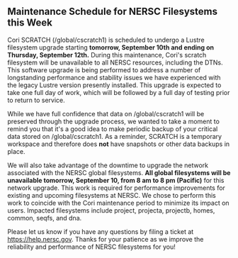 ## Maintenance Schedule for NERSC Filesystems this Week

Cori SCRATCH (/global/cscratch1) is scheduled to undergo a Lustre filesystem 
upgrade starting **tomorrow, September 10th and ending on Thursday, September 
12th.** During this maintenance, Cori's scratch filesystem will be unavailable 
to all NERSC resources, including the DTNs.  This software upgrade is being 
performed to address a number of longstanding performance and stability issues 
we have experienced with the legacy Lustre version presently installed. This 
upgrade is expected to take one full day of work, which will be followed by a 
full day of testing prior to return to service.

While we have full confidence that data on /global/cscratch1 will be preserved 
through the upgrade process, we wanted to take a moment to remind you that it's 
a good idea to make periodic backup of your critical data stored on 
/global/cscratch1. As a reminder, SCRATCH is a temporary workspace and therefore
does **not** have snapshots or other data backups in place.

We will also take advantage of the downtime to upgrade the network associated 
with the NERSC global filesystems. **All  global filesystems will be
unavailable tomorrow, September 10, from 8 am to 8 pm (Pacific)** for this 
network upgrade. This work is required for performance improvements for existing
and upcoming filesystems at NERSC. We chose to perform this work to coincide
with the Cori maintenance period to minimize its impact on users. Impacted
filesystems include project, projecta, projectb, homes, common, seqfs, and dna.

Please let us know if you have any questions by filing a ticket at 
<https://help.nersc.gov>. Thanks for your patience as we improve the reliability
and performance of NERSC filesystems for you!
